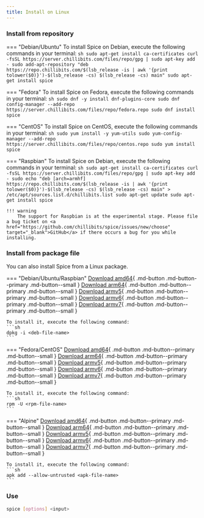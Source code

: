 ```yaml
---
title: Install on Linux
---
```


### Install from repository
=== "Debian/Ubuntu"
    To install Spice on Debian, execute the following commands in your terminal:
    ```sh
    sudo apt-get install ca-certificates
    curl -fsSL https://server.chillibits.com/files/repo/gpg | sudo apt-key add -
	sudo add-apt-repository "deb https://repo.chillibits.com/$(lsb_release -is | awk '{print tolower($0)}')-$(lsb_release -cs) $(lsb_release -cs) main"
	sudo apt-get install spice
    ```

=== "Fedora"
    To install Spice on Fedora, execute the following commands in your terminal:
    ```sh
    sudo dnf -y install dnf-plugins-core
	sudo dnf config-manager --add-repo https://server.chillibits.com/files/repo/fedora.repo
	sudo dnf install spice
    ```

=== "CentOS"
    To install Spice on CentOS, execute the following commands in your terminal:
    ```sh
    sudo yum install -y yum-utils
	sudo yum-config-manager --add-repo https://server.chillibits.com/files/repo/centos.repo
	sudo yum install spice
    ```

=== "Raspbian"
    To install Spice on Debian, execute the following commands in your terminal:
    ```sh
    sudo apt-get install ca-certificates
    curl -fsSL https://server.chillibits.com/files/repo/gpg | sudo apt-key add -
    sudo echo "deb [arch=armhf] https://repo.chillibits.com/$(lsb_release -is | awk '{print tolower($0)}')-$(lsb_release -cs) $(lsb_release -cs) main" > /etc/apt/sources.list.d/chillibits.list
    sudo apt-get update
    sudo apt-get install spice
    ```

    !!! warning
        The support for Raspbian is at the experimental stage. Please file a bug ticket on <a href="https://github.com/chillibits/spice/issues/new/choose" target="_blank">GitHub</a> if there occurs a bug for you while installing.

### Install from package file
You can also install Spice from a Linux package.

=== "Debian/Ubuntu/Raspbian"
    [Download amd64](https://github.com/chillibits/spice/releases/latest/download/spice_amd64.deb){ .md-button .md-button--primary .md-button--small }
    [Download arm64](https://github.com/chillibits/spice/releases/latest/download/spice_arm64.deb){ .md-button .md-button--primary .md-button--small }
    [Download armv5](https://github.com/chillibits/spice/releases/latest/download/spice_armv5.deb){ .md-button .md-button--primary .md-button--small }
    [Download armv6](https://github.com/chillibits/spice/releases/latest/download/spice_armv6.deb){ .md-button .md-button--primary .md-button--small }
    [Download armv7](https://github.com/chillibits/spice/releases/latest/download/spice_armv7.deb){ .md-button .md-button--primary .md-button--small }

    To install it, execute the following command:
    ```sh
    dpkg -i <deb-file-name>
    ```

=== "Fedora/CentOS"
    [Download amd64](https://github.com/chillibits/spice/releases/latest/download/spice_amd64.rpm){ .md-button .md-button--primary .md-button--small }
    [Download arm64](https://github.com/chillibits/spice/releases/latest/download/spice_arm64.rpm){ .md-button .md-button--primary .md-button--small }
    [Download armv5](https://github.com/chillibits/spice/releases/latest/download/spice_armv5.rpm){ .md-button .md-button--primary .md-button--small }
    [Download armv6](https://github.com/chillibits/spice/releases/latest/download/spice_armv6.rpm){ .md-button .md-button--primary .md-button--small }
    [Download armv7](https://github.com/chillibits/spice/releases/latest/download/spice_armv7.rpm){ .md-button .md-button--primary .md-button--small }

    To install it, execute the following command:
    ```sh
    rpm -U <rpm-file-name>
    ```

=== "Alpine"
    [Download amd64](https://github.com/chillibits/spice/releases/latest/download/spice_amd64.apk){ .md-button .md-button--primary .md-button--small }
    [Download arm64](https://github.com/chillibits/spice/releases/latest/download/spice_arm64.apk){ .md-button .md-button--primary .md-button--small }
    [Download armv5](https://github.com/chillibits/spice/releases/latest/download/spice_armv5.apk){ .md-button .md-button--primary .md-button--small }
    [Download armv6](https://github.com/chillibits/spice/releases/latest/download/spice_armv6.apk){ .md-button .md-button--primary .md-button--small }
    [Download armv7](https://github.com/chillibits/spice/releases/latest/download/spice_armv7.apk){ .md-button .md-button--primary .md-button--small }

    To install it, execute the following command:
    ```sh
    apk add --allow-untrusted <apk-file-name>
    ```

### Use
```sh
spice [options] <input>
```